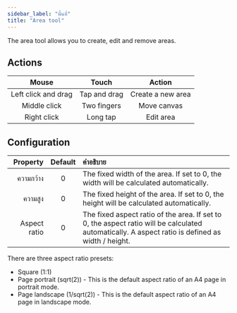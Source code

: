 ```yaml
---
sidebar_label: "พื้นที่"
title: "Area tool"
---
```


The area tool allows you to create, edit and remove areas.

## Actions

|        Mouse        |    Touch     |      Action       |
|:-------------------:|:------------:|:-----------------:|
| Left click and drag | Tap and drag | Create a new area |
|    Middle click     | Two fingers  |    Move canvas    |
|     Right click     |   Long tap   |     Edit area     |

## Configuration

|     Property | Default | คำอธิบาย                                                                                                                                         |
| ------------:|:-------:|:------------------------------------------------------------------------------------------------------------------------------------------------ |
|    ความกว้าง |    0    | The fixed width of the area. If set to 0, the width will be calculated automatically.                                                            |
|      ความสูง |    0    | The fixed height of the area. If set to 0, the height will be calculated automatically.                                                          |
| Aspect ratio |    0    | The fixed aspect ratio of the area. If set to 0, the aspect ratio will be calculated automatically. A aspect ratio is defined as width / height. |

There are three aspect ratio presets:

* Square (1:1)
* Page portrait (sqrt(2)) - This is the default aspect ratio of an A4 page in portrait mode.
* Page landscape (1/sqrt(2)) - This is the default aspect ratio of an A4 page in landscape mode.
